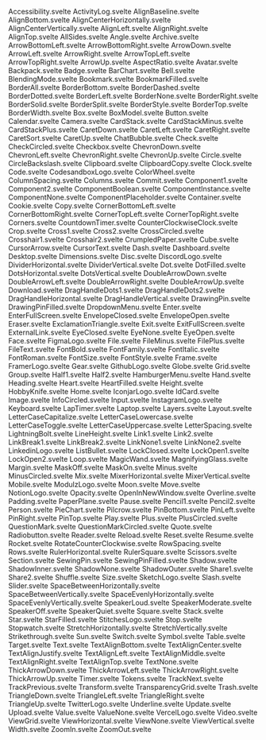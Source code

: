 Accessibility.svelte
ActivityLog.svelte
AlignBaseline.svelte
AlignBottom.svelte
AlignCenterHorizontally.svelte
AlignCenterVertically.svelte
AlignLeft.svelte
AlignRight.svelte
AlignTop.svelte
AllSides.svelte
Angle.svelte
Archive.svelte
ArrowBottomLeft.svelte
ArrowBottomRight.svelte
ArrowDown.svelte
ArrowLeft.svelte
ArrowRight.svelte
ArrowTopLeft.svelte
ArrowTopRight.svelte
ArrowUp.svelte
AspectRatio.svelte
Avatar.svelte
Backpack.svelte
Badge.svelte
BarChart.svelte
Bell.svelte
BlendingMode.svelte
Bookmark.svelte
BookmarkFilled.svelte
BorderAll.svelte
BorderBottom.svelte
BorderDashed.svelte
BorderDotted.svelte
BorderLeft.svelte
BorderNone.svelte
BorderRight.svelte
BorderSolid.svelte
BorderSplit.svelte
BorderStyle.svelte
BorderTop.svelte
BorderWidth.svelte
Box.svelte
BoxModel.svelte
Button.svelte
Calendar.svelte
Camera.svelte
CardStack.svelte
CardStackMinus.svelte
CardStackPlus.svelte
CaretDown.svelte
CaretLeft.svelte
CaretRight.svelte
CaretSort.svelte
CaretUp.svelte
ChatBubble.svelte
Check.svelte
CheckCircled.svelte
Checkbox.svelte
ChevronDown.svelte
ChevronLeft.svelte
ChevronRight.svelte
ChevronUp.svelte
Circle.svelte
CircleBackslash.svelte
Clipboard.svelte
ClipboardCopy.svelte
Clock.svelte
Code.svelte
CodesandboxLogo.svelte
ColorWheel.svelte
ColumnSpacing.svelte
Columns.svelte
Commit.svelte
Component1.svelte
Component2.svelte
ComponentBoolean.svelte
ComponentInstance.svelte
ComponentNone.svelte
ComponentPlaceholder.svelte
Container.svelte
Cookie.svelte
Copy.svelte
CornerBottomLeft.svelte
CornerBottomRight.svelte
CornerTopLeft.svelte
CornerTopRight.svelte
Corners.svelte
CountdownTimer.svelte
CounterClockwiseClock.svelte
Crop.svelte
Cross1.svelte
Cross2.svelte
CrossCircled.svelte
Crosshair1.svelte
Crosshair2.svelte
CrumpledPaper.svelte
Cube.svelte
CursorArrow.svelte
CursorText.svelte
Dash.svelte
Dashboard.svelte
Desktop.svelte
Dimensions.svelte
Disc.svelte
DiscordLogo.svelte
DividerHorizontal.svelte
DividerVertical.svelte
Dot.svelte
DotFilled.svelte
DotsHorizontal.svelte
DotsVertical.svelte
DoubleArrowDown.svelte
DoubleArrowLeft.svelte
DoubleArrowRight.svelte
DoubleArrowUp.svelte
Download.svelte
DragHandleDots1.svelte
DragHandleDots2.svelte
DragHandleHorizontal.svelte
DragHandleVertical.svelte
DrawingPin.svelte
DrawingPinFilled.svelte
DropdownMenu.svelte
Enter.svelte
EnterFullScreen.svelte
EnvelopeClosed.svelte
EnvelopeOpen.svelte
Eraser.svelte
ExclamationTriangle.svelte
Exit.svelte
ExitFullScreen.svelte
ExternalLink.svelte
EyeClosed.svelte
EyeNone.svelte
EyeOpen.svelte
Face.svelte
FigmaLogo.svelte
File.svelte
FileMinus.svelte
FilePlus.svelte
FileText.svelte
FontBold.svelte
FontFamily.svelte
FontItalic.svelte
FontRoman.svelte
FontSize.svelte
FontStyle.svelte
Frame.svelte
FramerLogo.svelte
Gear.svelte
GithubLogo.svelte
Globe.svelte
Grid.svelte
Group.svelte
Half1.svelte
Half2.svelte
HamburgerMenu.svelte
Hand.svelte
Heading.svelte
Heart.svelte
HeartFilled.svelte
Height.svelte
HobbyKnife.svelte
Home.svelte
IconjarLogo.svelte
IdCard.svelte
Image.svelte
InfoCircled.svelte
Input.svelte
InstagramLogo.svelte
Keyboard.svelte
LapTimer.svelte
Laptop.svelte
Layers.svelte
Layout.svelte
LetterCaseCapitalize.svelte
LetterCaseLowercase.svelte
LetterCaseToggle.svelte
LetterCaseUppercase.svelte
LetterSpacing.svelte
LightningBolt.svelte
LineHeight.svelte
Link1.svelte
Link2.svelte
LinkBreak1.svelte
LinkBreak2.svelte
LinkNone1.svelte
LinkNone2.svelte
LinkedinLogo.svelte
ListBullet.svelte
LockClosed.svelte
LockOpen1.svelte
LockOpen2.svelte
Loop.svelte
MagicWand.svelte
MagnifyingGlass.svelte
Margin.svelte
MaskOff.svelte
MaskOn.svelte
Minus.svelte
MinusCircled.svelte
Mix.svelte
MixerHorizontal.svelte
MixerVertical.svelte
Mobile.svelte
ModulzLogo.svelte
Moon.svelte
Move.svelte
NotionLogo.svelte
Opacity.svelte
OpenInNewWindow.svelte
Overline.svelte
Padding.svelte
PaperPlane.svelte
Pause.svelte
Pencil1.svelte
Pencil2.svelte
Person.svelte
PieChart.svelte
Pilcrow.svelte
PinBottom.svelte
PinLeft.svelte
PinRight.svelte
PinTop.svelte
Play.svelte
Plus.svelte
PlusCircled.svelte
QuestionMark.svelte
QuestionMarkCircled.svelte
Quote.svelte
Radiobutton.svelte
Reader.svelte
Reload.svelte
Reset.svelte
Resume.svelte
Rocket.svelte
RotateCounterClockwise.svelte
RowSpacing.svelte
Rows.svelte
RulerHorizontal.svelte
RulerSquare.svelte
Scissors.svelte
Section.svelte
SewingPin.svelte
SewingPinFilled.svelte
Shadow.svelte
ShadowInner.svelte
ShadowNone.svelte
ShadowOuter.svelte
Share1.svelte
Share2.svelte
Shuffle.svelte
Size.svelte
SketchLogo.svelte
Slash.svelte
Slider.svelte
SpaceBetweenHorizontally.svelte
SpaceBetweenVertically.svelte
SpaceEvenlyHorizontally.svelte
SpaceEvenlyVertically.svelte
SpeakerLoud.svelte
SpeakerModerate.svelte
SpeakerOff.svelte
SpeakerQuiet.svelte
Square.svelte
Stack.svelte
Star.svelte
StarFilled.svelte
StitchesLogo.svelte
Stop.svelte
Stopwatch.svelte
StretchHorizontally.svelte
StretchVertically.svelte
Strikethrough.svelte
Sun.svelte
Switch.svelte
Symbol.svelte
Table.svelte
Target.svelte
Text.svelte
TextAlignBottom.svelte
TextAlignCenter.svelte
TextAlignJustify.svelte
TextAlignLeft.svelte
TextAlignMiddle.svelte
TextAlignRight.svelte
TextAlignTop.svelte
TextNone.svelte
ThickArrowDown.svelte
ThickArrowLeft.svelte
ThickArrowRight.svelte
ThickArrowUp.svelte
Timer.svelte
Tokens.svelte
TrackNext.svelte
TrackPrevious.svelte
Transform.svelte
TransparencyGrid.svelte
Trash.svelte
TriangleDown.svelte
TriangleLeft.svelte
TriangleRight.svelte
TriangleUp.svelte
TwitterLogo.svelte
Underline.svelte
Update.svelte
Upload.svelte
Value.svelte
ValueNone.svelte
VercelLogo.svelte
Video.svelte
ViewGrid.svelte
ViewHorizontal.svelte
ViewNone.svelte
ViewVertical.svelte
Width.svelte
ZoomIn.svelte
ZoomOut.svelte
